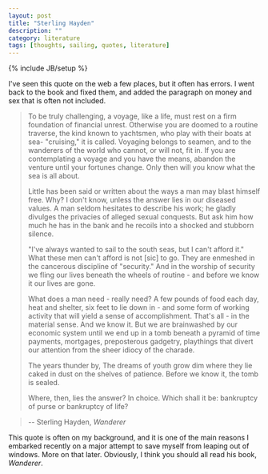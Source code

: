 ```yaml
---
layout: post
title: "Sterling Hayden"
description: ""
category: literature
tags: [thoughts, sailing, quotes, literature]
---
```

{% include JB/setup %}

I've seen this quote on the web a few places, but it often has errors. I went back to the book and fixed them, and added the paragraph on money and sex that is often not included. 

> To be truly challenging, a voyage, like a life, must rest on a firm foundation of financial unrest. Otherwise you are doomed to a routine traverse, the kind known to yachtsmen, who play with their boats at sea- "cruising," it is called. Voyaging belongs to seamen, and to the wanderers of the world who cannot, or will not, fit in. If you are contemplating a voyage and you have the means, abandon the venture until your fortunes change. Only then will you know what the sea is all about.
> 
> Little has been said or written about the ways a man may blast himself free. Why? I don't know, unless the answer lies in our diseased values. A man seldom hesitates to describe his work; he gladly divulges the privacies of alleged sexual conquests. But ask him how much he has in the bank and he recoils into a shocked and stubborn silence. 
> 
> "I've always wanted to sail to the south seas, but I can't afford it." What these men can't afford is not [sic] to go. They are enmeshed in the cancerous discipline of "security." And in the worship of security we fling our lives beneath the wheels of routine - and before we know it our lives are gone.
> 
> What does a man need - really need? A few pounds of food each day, heat and shelter, six feet to lie down in - and some form of working activity that will yield a sense of accomplishment. That's all - in the material sense. And we know it. But we are brainwashed by our economic system until we end up in a tomb beneath a pyramid of time payments, mortgages, preposterous gadgetry, playthings that divert our attention from the sheer idiocy of the charade.
> 
> The years thunder by, The dreams of youth grow dim where they lie caked in dust on the shelves of patience. Before we know it, the tomb is sealed.
> 
> Where, then, lies the answer? In choice. Which shall it be: bankruptcy of purse or bankruptcy of life?

> -- Sterling Hayden, _Wanderer_

This quote is often on my background, and it is one of the main reasons I embarked recently on a major attempt to save myself from leaping out of windows. More on that later. Obviously, I think you should all read his book, _Wanderer_. 

